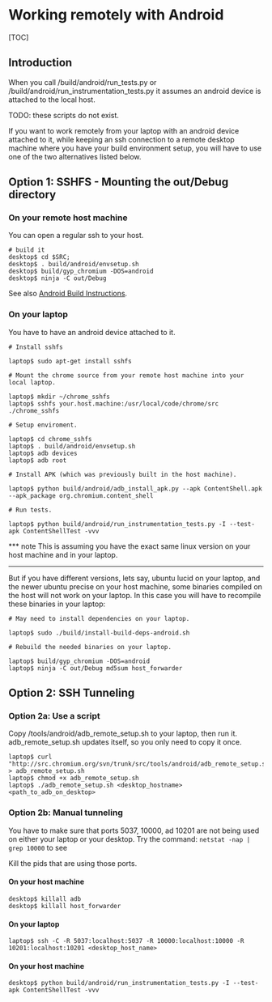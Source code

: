 # Working remotely with Android

[TOC]


## Introduction

When you call /build/android/run_tests.py or
/build/android/run_instrumentation_tests.py it assumes an android device
is attached to the local host.

TODO: these scripts do not exist.

If you want to work remotely from your laptop with an android device attached to
it, while keeping an ssh connection to a remote desktop machine where you have
your build environment setup, you will have to use one of the two alternatives
listed below.

## Option 1: SSHFS - Mounting the out/Debug directory

### On your remote host machine

You can open a regular ssh to your host.

    # build it
    desktop$ cd $SRC;
    desktop$ . build/android/envsetup.sh
    desktop$ build/gyp_chromium -DOS=android
    desktop$ ninja -C out/Debug

See also
[Android Build Instructions](https://www.chromium.org/developers/how-tos/android-build-instructions).

### On your laptop

You have to have an android device attached to it.

```shell
# Install sshfs

laptop$ sudo apt-get install sshfs

# Mount the chrome source from your remote host machine into your local laptop.

laptop$ mkdir ~/chrome_sshfs
laptop$ sshfs your.host.machine:/usr/local/code/chrome/src ./chrome_sshfs

# Setup enviroment.

laptop$ cd chrome_sshfs
laptop$ . build/android/envsetup.sh
laptop$ adb devices
laptop$ adb root

# Install APK (which was previously built in the host machine).

laptop$ python build/android/adb_install_apk.py --apk ContentShell.apk --apk_package org.chromium.content_shell

# Run tests.

laptop$ python build/android/run_instrumentation_tests.py -I --test-apk ContentShellTest -vvv
```

*** note
This is assuming you have the exact same linux version on your host machine and
in your laptop.
***

But if you have different versions, lets say, ubuntu lucid on your laptop, and the newer ubuntu precise on your host machine, some binaries compiled on the host will not work on your laptop.
In this case you will have to recompile these binaries in your laptop:

```shell
# May need to install dependencies on your laptop.

laptop$ sudo ./build/install-build-deps-android.sh

# Rebuild the needed binaries on your laptop.

laptop$ build/gyp_chromium -DOS=android
laptop$ ninja -C out/Debug md5sum host_forwarder
```

## Option 2: SSH Tunneling

### Option 2a: Use a script

Copy /tools/android/adb_remote_setup.sh to your laptop, then run it.
adb_remote_setup.sh updates itself, so you only need to copy it once.

```shell
laptop$ curl "http://src.chromium.org/svn/trunk/src/tools/android/adb_remote_setup.sh" > adb_remote_setup.sh
laptop$ chmod +x adb_remote_setup.sh
laptop$ ./adb_remote_setup.sh <desktop_hostname> <path_to_adb_on_desktop>
```

### Option 2b: Manual tunneling

You have to make sure that ports 5037, 10000, ad 10201 are not being used on
either your laptop or your desktop. Try the command: `netstat -nap | grep 10000`
to see

Kill the pids that are using those ports.

#### On your host machine

```shell
desktop$ killall adb
desktop$ killall host_forwarder
```

#### On your laptop

```shell
laptop$ ssh -C -R 5037:localhost:5037 -R 10000:localhost:10000 -R 10201:localhost:10201 <desktop_host_name>
```

#### On your host machine

```shell
desktop$ python build/android/run_instrumentation_tests.py -I --test-apk ContentShellTest -vvv
```
